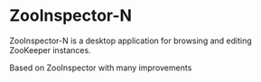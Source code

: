 # ZooInspector-N

ZooInspector-N is a desktop application for browsing and editing ZooKeeper instances.

Based on ZooInspector with many improvements
